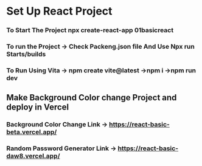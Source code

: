 ﻿# Set Up React Project
### To Start The Project npx create-react-app 01basicreact

### To run the Project -> Check Packeng.json file And Use Npx run Starts/builds



### To Run Using Vita  -> npm create vite@latest ->npm i ->npm run dev

## Make Background Color change Project and deploy in Vercel

### Background Color Change Link -> https://react-basic-beta.vercel.app/
### Random Password Generator Link -> https://react-basic-daw8.vercel.app/

